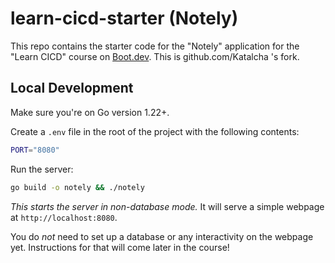 # learn-cicd-starter (Notely)

This repo contains the starter code for the "Notely" application for the "Learn CICD" course on [Boot.dev](https://boot.dev).
This is github.com/Katalcha 's fork.

## Local Development

Make sure you're on Go version 1.22+.

Create a `.env` file in the root of the project with the following contents:

```bash
PORT="8080"
```

Run the server:

```bash
go build -o notely && ./notely
```

*This starts the server in non-database mode.* It will serve a simple webpage at `http://localhost:8080`.

You do *not* need to set up a database or any interactivity on the webpage yet. Instructions for that will come later in the course!
